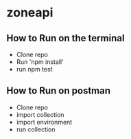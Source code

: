 # zoneapi
## How to Run on the terminal
- Clone repo
- Run 'npm install'
- run npm test

## How to Run on postman
- Clone repo
- import collection 
- import environment
- run collection